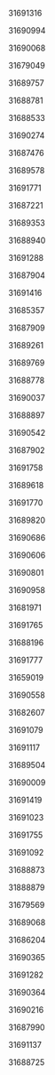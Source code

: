 31691316

31690994

31690068

31679049

31689757

31688781

31688533

31690274

31687476

31689578

31691771

31687221

31689353

31688940

31691288

31687904

31691416

31685357

31687909

31689261

31689769

31688778

31690037

31688897

31690542

31687902

31691758

31689618

31691770

31689820

31690686

31690606

31690801

31690958

31681971

31691765

31688196

31691777

31659019

31690558

31682607

31691079

31691117

31689504

31690009

31691419

31691023

31691755

31691092

31688873

31888879

31679569

31689068

31686204

31690365

31691282

31690364

31690216

31687990

31691137

31688725

